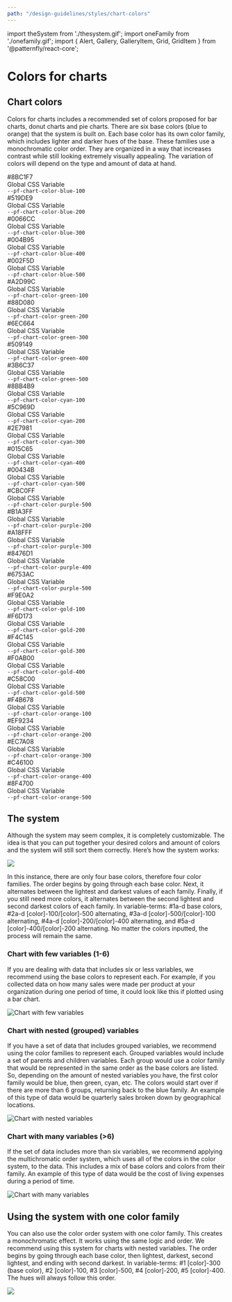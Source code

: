 ```yaml
---
path: "/design-guidelines/styles/chart-colors"
---
```

import theSystem from './thesystem.gif';
import oneFamily from './onefamily.gif';
import { Alert, Gallery, GalleryItem, Grid, GridItem } from '@patternfly/react-core';

# Colors for charts
## Chart colors

Colors for charts includes a recommended set of colors proposed for bar charts, donut charts and pie charts. There are six base colors (blue to orange) that the system is built on. Each base color has its own color family, which includes lighter and darker hues of the base. These families use a monochromatic color order. They are organized in a way that increases contrast while still looking extremely visually appealing. The variation of colors will depend on the type and amount of data at hand.

<Grid>
    <GridItem span={2}>
        <Grid>
            <GridItem span={6}>
                <div className="chart-colors-gallery--blue-1"></div>
            </GridItem>
            <GridItem span={6}>
                <div>#8BC1F7</div>
                <div>Global CSS Variable</div>
                <div><code>--pf-chart-color-blue-100</code></div>
            </GridItem>
        </Grid>
    </GridItem>
    <GridItem span={2}>
        <Grid>
        <GridItem span={6}>
            <div className="chart-colors-gallery--blue-2"></div>
        </GridItem>
        <GridItem span={6}>
            <div>#519DE9</div>
            <div>Global CSS Variable</div>
            <div><code>--pf-chart-color-blue-200</code></div>
        </GridItem>
        </Grid>
    </GridItem>
    <GridItem span={2}>
        <Grid>
            <GridItem span={6}>
                <div className="chart-colors-gallery--blue-3"></div>
            </GridItem>
            <GridItem span={6}>
                <div>#0066CC</div>
                <div>Global CSS Variable</div>
                <div><code>--pf-chart-color-blue-300</code></div>
            </GridItem>
        </Grid>
    </GridItem>
    <GridItem span={2}>
        <Grid>
            <GridItem span={6}>
                <div className="chart-colors-gallery--blue-4"></div>
            </GridItem>
            <GridItem span={6}>
                <div>#004B95</div>
                <div>Global CSS Variable</div>
                <div><code>--pf-chart-color-blue-400</code></div>
            </GridItem>
        </Grid>
    </GridItem>
    <GridItem span={3}>
        <Grid>
            <GridItem span={6}>
                <div className="chart-colors-gallery--blue-5"></div>
            </GridItem>
            <GridItem span={6}>
                <div>#002F5D</div>
                <div>Global CSS Variable</div>
                <div><code>--pf-chart-color-blue-500</code></div>
            </GridItem>
        </Grid>
    </GridItem>
    <GridItem span={2}>
        <Grid>
            <GridItem span={6}>
                <div className="chart-colors-gallery--green-1"></div>
            </GridItem>
            <GridItem span={6}>
                <div>#A2D99C</div>
                <div>Global CSS Variable</div>
                <div><code>--pf-chart-color-green-100</code></div>
            </GridItem>
        </Grid>
    </GridItem>
    <GridItem span={2}>
        <Grid>
            <GridItem span={6}>
                <div className="chart-colors-gallery--green-2"></div>
            </GridItem>
            <GridItem span={6}>
                <div>#88D080</div>
                <div>Global CSS Variable</div>
                <div><code>--pf-chart-color-green-200</code></div>
            </GridItem>
        </Grid>
    </GridItem>
    <GridItem span={2}>
        <Grid>
            <GridItem span={6}>
                <div className="chart-colors-gallery--green-3"></div>
            </GridItem>
            <GridItem span={6}>
                <div>#6EC664</div>
                <div>Global CSS Variable</div>
                <div><code>--pf-chart-color-green-300</code></div>
            </GridItem>
        </Grid>
    </GridItem>
    <GridItem span={2}>
        <Grid>
            <GridItem span={6}>
                <div className="chart-colors-gallery--green-4"></div>
            </GridItem>
            <GridItem span={6}>
                <div>#509149</div>
                <div>Global CSS Variable</div>
                <div><code>--pf-chart-color-green-400</code></div>
            </GridItem>
        </Grid>
     </GridItem>
    <GridItem span={3}>
        <Grid>
            <GridItem span={6}>
                <div className="chart-colors-gallery--green-5"></div>
            </GridItem>
            <GridItem span={6}>
                <div>#3B6C37</div>
                <div>Global CSS Variable</div>
                <div><code>--pf-chart-color-green-500</code></div>
            </GridItem>
        </Grid>
    </GridItem>
    <GridItem span={2}>
        <Grid>
            <GridItem span={6}>
                <div className="chart-colors-gallery--cyan-1"></div>
            </GridItem>
            <GridItem span={6}>
                <div>#8BB4B9</div>
                <div>Global CSS Variable</div>
                <div><code>--pf-chart-color-cyan-100</code></div>
            </GridItem>
        </Grid>
     </GridItem>
    <GridItem span={2}>
        <Grid>
            <GridItem span={6}>
                <div className="chart-colors-gallery--cyan-2"></div>
            </GridItem>
            <GridItem span={6}>
                <div>#5C969D</div>
                <div>Global CSS Variable</div>
                <div><code>--pf-chart-color-cyan-200</code></div>
            </GridItem>
        </Grid>
    </GridItem>
    <GridItem span={2}>
        <Grid>
            <GridItem span={6}>
                <div className="chart-colors-gallery--cyan-3"></div>
            </GridItem>
            <GridItem span={6}>
                <div>#2E7981</div>
                <div>Global CSS Variable</div>
                <div><code>--pf-chart-color-cyan-300</code></div>
            </GridItem>
        </Grid>
    </GridItem>
    <GridItem span={2}>
        <Grid>
            <GridItem span={6}>
                <div className="chart-colors-gallery--cyan-4"></div>
            </GridItem>
            <GridItem span={6}>
                <div>#015C65</div>
                <div>Global CSS Variable</div>
                <div><code>--pf-chart-color-cyan-400</code></div>
            </GridItem>
        </Grid>
    </GridItem>
    <GridItem span={3}>
        <Grid>
            <GridItem span={6}>
                <div className="chart-colors-gallery--cyan-5"></div>
            </GridItem>
            <GridItem span={6}>
                <div>#00434B</div>
                <div>Global CSS Variable</div>
                <div><code>--pf-chart-color-cyan-500</code></div>
            </GridItem>
        </Grid>
    </GridItem>
    <GridItem span={2}>
        <Grid>
            <GridItem span={6}>
                <div className="chart-colors-gallery--purple-1"></div>
            </GridItem>
            <GridItem span={6}>
                <div>#CBC0FF</div>
                <div>Global CSS Variable</div>
                <div><code>--pf-chart-color-purple-500</code></div>
            </GridItem>
        </Grid>
    </GridItem>
    <GridItem span={2}>
        <Grid>
            <GridItem span={6}>
                <div className="chart-colors-gallery--purple-2"></div>
            </GridItem>
            <GridItem span={6}>
                <div>#B1A3FF</div>
                <div>Global CSS Variable</div>
                <div><code>--pf-chart-color-purple-200</code></div>
            </GridItem>
        </Grid>
    </GridItem>
    <GridItem span={2}>
        <Grid>
            <GridItem span={6}>
                <div className="chart-colors-gallery--purple-3"></div>
            </GridItem>
            <GridItem span={6}>
                <div>#A18FFF</div>
                <div>Global CSS Variable</div>
                <div><code>--pf-chart-color-purple-300</code></div>
            </GridItem>
        </Grid>
    </GridItem>
    <GridItem span={2}>
        <Grid>
            <GridItem span={6}>
                <div className="chart-colors-gallery--purple-4"></div>
            </GridItem>
            <GridItem span={6}>
                <div>#8476D1</div>
                <div>Global CSS Variable</div>
                <div><code>--pf-chart-color-purple-400</code></div>
            </GridItem>
        </Grid>
    </GridItem>
    <GridItem span={3}>
        <Grid>
            <GridItem span={6}>
                <div className="chart-colors-gallery--purple-5"></div>
            </GridItem>
            <GridItem span={6}>
                <div>#6753AC</div>
                <div>Global CSS Variable</div>
                <div><code>--pf-chart-color-purple-500</code></div>
            </GridItem>
        </Grid>
    </GridItem>
    <GridItem span={2}>
        <Grid>
            <GridItem span={6}>
                <div className="chart-colors-gallery--gold-1"></div>
            </GridItem>
            <GridItem span={6}>
                <div>#F9E0A2</div>
                <div>Global CSS Variable</div>
                <div><code>--pf-chart-color-gold-100</code></div>
            </GridItem>
        </Grid>
    </GridItem>
    <GridItem span={2}>
        <Grid>
            <GridItem span={6}>
                <div className="chart-colors-gallery--gold-2"></div>
            </GridItem>
            <GridItem span={6}>
                <div>#F6D173</div>
                <div>Global CSS Variable</div>
                <div><code>--pf-chart-color-gold-200</code></div>
            </GridItem>
        </Grid>
    </GridItem>
    <GridItem span={2}>
        <Grid>
            <GridItem span={6}>
                <div className="chart-colors-gallery--gold-3"></div>
            </GridItem>
            <GridItem span={6}>
                <div>#F4C145</div>
                <div>Global CSS Variable</div>
                <div><code>--pf-chart-color-gold-300</code></div>
            </GridItem>
        </Grid>
    </GridItem>
    <GridItem span={2}>
        <Grid>
            <GridItem span={6}>
                <div className="chart-colors-gallery--gold-4"></div>
            </GridItem>
            <GridItem span={6}>
                <div>#F0AB00</div>
                <div>Global CSS Variable</div>
                <div><code>--pf-chart-color-gold-400</code></div>
            </GridItem>
        </Grid>
    </GridItem>
    <GridItem span={3}>
        <Grid>
            <GridItem span={6}>
                <div className="chart-colors-gallery--gold-5"></div>
            </GridItem>
            <GridItem span={6}>
                <div>#C58C00</div>
                <div>Global CSS Variable</div>
                <div><code>--pf-chart-color-gold-500</code></div>
            </GridItem>
        </Grid>
    </GridItem>
    <GridItem span={2}>
        <Grid>
            <GridItem span={6}>
                <div className="chart-colors-gallery--orange-1"></div>
            </GridItem>
            <GridItem span={6}>
                <div>#F4B678</div>
                <div>Global CSS Variable</div>
                <div><code>--pf-chart-color-orange-100</code></div>
            </GridItem>
        </Grid>
    </GridItem>
    <GridItem span={2}>
        <Grid>
            <GridItem span={6}>
                <div className="chart-colors-gallery--orange-2"></div>
            </GridItem>
            <GridItem span={6}>
                <div>#EF9234</div>
                <div>Global CSS Variable</div>
                <div><code>--pf-chart-color-orange-200</code></div>
            </GridItem>
        </Grid>
    </GridItem>
    <GridItem span={2}>
        <Grid>
            <GridItem span={6}>
                <div className="chart-colors-gallery--orange-3"></div>
            </GridItem>
            <GridItem span={6}>
                <div>#EC7A08</div>
                <div>Global CSS Variable</div>
                <div><code>--pf-chart-color-orange-300</code></div>
            </GridItem>
        </Grid>
    </GridItem>
    <GridItem span={2}>
        <Grid>
            <GridItem span={6}>
                <div className="chart-colors-gallery--orange-4"></div>
            </GridItem>
            <GridItem span={6}>
                <div>#C46100</div>
                <div>Global CSS Variable</div>
                <div><code>--pf-chart-color-orange-400</code></div>
            </GridItem>
        </Grid>
    </GridItem>
    <GridItem span={3}>
        <Grid>
            <GridItem span={6}>
                <div className="chart-colors-gallery--orange-5"></div>
            </GridItem>
            <GridItem span={6}>
                <div>#8F4700</div>
                <div>Global CSS Variable</div>
                <div><code>--pf-chart-color-orange-500</code></div>
            </GridItem>
        </Grid>
    </GridItem>
</Grid>

## The system
Although the system may seem complex, it is completely customizable. The idea is that you can put together your desired colors and amount of colors and the system will still sort them correctly. Here’s how the system works:

<img src={theSystem} />

In this instance, there are only four base colors, therefore four color families. The order begins by going through each base color. Next, it alternates between the lightest and darkest values of each family. Finally, if you still need more colors, it alternates between the second lightest and second darkest colors of each family. In variable-terms: #1a-d base colors, #2a-d [color]-100/[color]-500 alternating, #3a-d [color]-500/[color]-100 alternating, #4a-d [color]-200/[color]-400 alternating, and #5a-d [color]-400/[color]-200 alternating. No matter the colors inputted, the process will remain the same.

### Chart with few variables (1-6)

If you are dealing with data that includes six or less variables, we recommend using the base colors to represent each. For example, if you collected data on how many sales were made per product at your organization during one period of time, it could look like this if plotted using a bar chart.

![Chart with few variables](fewvariables.png)

### Chart with nested (grouped) variables

If you have a set of data that includes grouped variables, we recommend using the color families to represent each. Grouped variables would include a set of parents and children variables. Each group would use a color family that would be represented in the same order as the base colors are listed. So, depending on the amount of nested variables you have, the first color family would be blue, then green, cyan, etc. The colors would start over if there are more than 6 groups, returning back to the blue family. An example of this type of data would be quarterly sales broken down by geographical locations.

![Chart with nested variables](nestedvariables.png)

### Chart with many variables (>6)

If the set of data includes more than six variables, we recommend applying the multichromatic order system, which uses all of the colors in the color system, to the data. This includes a mix of base colors and colors from their family. An example of this type of data would be the cost of living expenses during a period of time.

![Chart with many variables](manyvariables.png)

## Using the system with one color family

You can also use the color order system with one color family. This creates a monochromatic effect. It works using the same logic and order. We recommend using this system for charts with nested variables. The order begins by going through each base color, then lightest, darkest, second lightest, and ending with second darkest. In variable-terms: #1 [color]-300 (base color), #2 [color]-100, #3 [color]-500, #4 [color]-200, #5 [color]-400. The hues will always follow this order.

<img src={oneFamily} />

